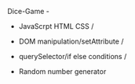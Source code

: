 Dice-Game -


- JavaScrpt HTML CSS /
  
- DOM manipulation/setAttribute /
  
- querySelector/if else conditions /
  
- Random number generator 



